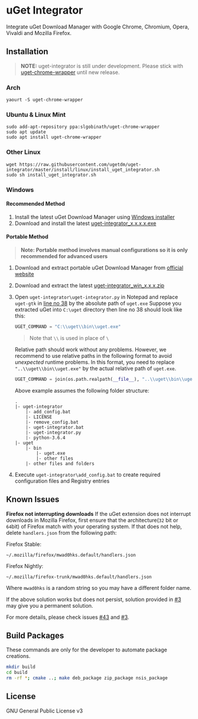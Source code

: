 # uGet Integrator

Integrate uGet Download Manager with Google Chrome, Chromium, Opera, Vivaldi and Mozilla Firefox.

## Installation

> **NOTE:** uget-integrator is still under development. Please stick with [uget-chrome-wrapper](https://slgobinath.github.io/uget-chrome-wrapper/#installation) until new release.

### Arch

```
yaourt -S uget-chrome-wrapper
```

### Ubuntu & Linux Mint

```
sudo add-apt-repository ppa:slgobinath/uget-chrome-wrapper
sudo apt update
sudo apt install uget-chrome-wrapper
```

### Other Linux

```
wget https://raw.githubusercontent.com/ugetdm/uget-integrator/master/install/linux/install_uget_integrator.sh
sudo sh install_uget_integrator.sh
```

### Windows

#### Recommended Method

1. Install the latest uGet Download Manager using [Windows installer](https://github.com/ugetdm/uget-windows-installer/releases)
2. Download and install the latest [uget-integrator_x.x.x.x.exe](https://github.com/ugetdm/uget-integrator/releases)

#### Portable Method

> **Note: Portable method involves manual configurations so it is only recommended for advanced users**

1. Download and extract portable uGet Download Manager from [official website](http://www.ugetdm.com/downloads-windows)
2. Download and extract the latest [uget-integrator_win_x.x.x.zip](https://github.com/ugetdm/uget-integrator/releases)
3. Open `uget-integrator\uget-integrator.py` in Notepad and replace `uget-gtk` in [line no 38](https://github.com/ugetdm/uget-integrator/blob/master/bin/uget-integrator#L38) by the absolute path of `uget.exe`
    Suppose you extracted uGet into `C:\uget` directory then line no 38 should look like this:
    ```python
    UGET_COMMAND = "C:\\uget\\bin\\uget.exe"
    ```
    > Note that `\\` is used in place of `\`

    Relative path should work without any problems. However, we recommend to use relative paths in the following format to avoid *unexpected* runtime problems. In this format, you need to replace `"..\\uget\\bin\\uget.exe"` by the actual relative path of `uget.exe`.
    ```python
    UGET_COMMAND = join(os.path.realpath(__file__), "..\\uget\\bin\\uget.exe")
    ```
    Above example assumes the following folder structure:
    ```
    .
    |- uget-integrator
        |- add_config.bat
        |- LICENSE
        |- remove_config.bat
        |- uget-integrator.bat
        |- uget-integrator.py
        |- python-3.6.4
    |- uget
        |- bin
            |- uget.exe
            |- other files
        |- other files and folders
    ```
4. Execute `uget-integrator\add_config.bat` to create required configuration files and Registry entries

## Known Issues

**Firefox not interrupting downloads**
If the uGet extension does not interrupt downloads in Mozilla Firefox, first ensure that the architecture(`32` bit or `64`bit) of Firefox match with your operating system.
If that does not help, delete `handlers.json` from the following path:

Firefox Stable:
```
~/.mozilla/firefox/mwad0hks.default/handlers.json
```

Firefox Nightly:
```
~/.mozilla/firefox-trunk/mwad0hks.default/handlers.json
```

Where `mwad0hks` is a random string so you may have a different folder name.

If the above solution works but does not persist, solution provided in [#3](https://github.com/ugetdm/uget-integrator/issues/3) may give you a permanent solution.

For more details, please check issues [#43](https://github.com/slgobinath/uget-chrome-wrapper/issues/43) and [#3](https://github.com/ugetdm/uget-integrator/issues/3).


## Build Packages

These commands are only for the developer to automate package creations.
```bash
mkdir build
cd build
rm -rf *; cmake ..; make deb_package zip_package nsis_package
```

## License

GNU General Public License v3